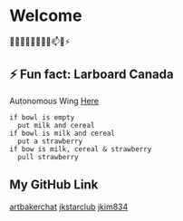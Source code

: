 # Welcome

👋✨✨🔭🌱👯🤔💬📫😄⚡

## ⚡ Fun fact: Larboard Canada

Autonomous Wing
[Here](https://github.com/udacity/FCND-FixedWing)

```
if bowl is empty
  put milk and cereal
if bowl is milk and cereal
  put a strawberry
if bow is milk, cereal & strawberry
  pull strawberry
```

## My GitHub Link

[artbakerchat](https://github.com/artbakerchat/)
[jkstarclub](https://github.com/jkstarclub/)
[jkim834](https://github.com/jkim834/)
